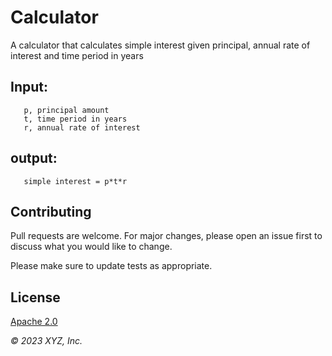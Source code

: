 # Calculator

A calculator that calculates simple interest given principal, annual rate of interest and time period in years

## Input:

```text
   p, principal amount
   t, time period in years
   r, annual rate of interest
```

## output:

```text
   simple interest = p*t*r
```

## Contributing

Pull requests are welcome. For major changes, please open an issue first
to discuss what you would like to change.

Please make sure to update tests as appropriate.

## License
[Apache 2.0](https://www.apache.org/licenses/LICENSE-2.0)


_© 2023 XYZ, Inc._